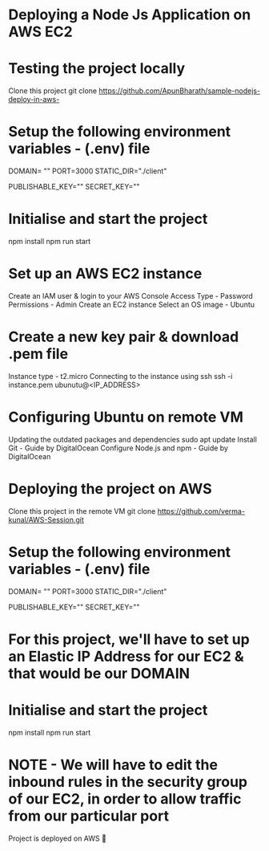 # Deploying a Node Js Application on AWS EC2

# Testing the project locally
  Clone this project
  git clone https://github.com/ApunBharath/sample-nodejs-deploy-in-aws-

# Setup the following environment variables - (.env) file
  DOMAIN= ""
  PORT=3000
  STATIC_DIR="./client"

  PUBLISHABLE_KEY=""
  SECRET_KEY=""

# Initialise and start the project
  npm install
  npm run start

# Set up an AWS EC2 instance
  
  Create an IAM user & login to your AWS Console
  Access Type - Password
  Permissions - Admin
  Create an EC2 instance
  Select an OS image - Ubuntu

# Create a new key pair & download .pem file
  Instance type - t2.micro
  Connecting to the instance using ssh
  ssh -i instance.pem ubunutu@<IP_ADDRESS>

# Configuring Ubuntu on remote VM
  Updating the outdated packages and dependencies
  sudo apt update
  Install Git - Guide by DigitalOcean
  Configure Node.js and npm - Guide by DigitalOcean

# Deploying the project on AWS
  Clone this project in the remote VM
  git clone https://github.com/verma-kunal/AWS-Session.git

# Setup the following environment variables - (.env) file
  DOMAIN= ""
  PORT=3000
  STATIC_DIR="./client"

  PUBLISHABLE_KEY=""
  SECRET_KEY=""

# For this project, we'll have to set up an Elastic IP Address for our EC2 & that would be our DOMAIN

# Initialise and start the project
  npm install
  npm run start

# NOTE - We will have to edit the inbound rules in the security group of our EC2, in order to allow traffic from our particular port

Project is deployed on AWS 🎉
